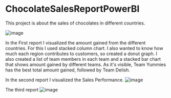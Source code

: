 # ChocolateSalesReportPowerBI
This project is about the sales of chocolates in different countries.

![image](https://user-images.githubusercontent.com/87570174/175294161-a9ab4a7f-ce5c-4330-a049-350cfa5fbca4.png)

In the First report I visualized the amount gained from the different countries. For this I used stacked column chart. I also wanted to know how much each region contributes to customers, so created a donut graph. I also created a list of team members in each team and a stacked bar chart that shows amount gained by  different teams. As it's visible, Team Yummies has the best total amount gained, followed by Team Delish.

In the second report I visualized the Sales Performance.
![image](https://user-images.githubusercontent.com/87570174/175296104-09e8fc6c-28fa-42df-8c6e-3754cafcf42a.png)

The third report
![image](https://user-images.githubusercontent.com/87570174/175297254-6691e000-f875-4487-9e76-d618728f7ffd.png)
